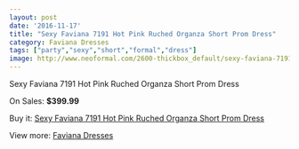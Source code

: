 ```yaml
---
layout: post
date: '2016-11-17'
title: "Sexy Faviana 7191 Hot Pink Ruched Organza Short Prom Dress"
category: Faviana Dresses
tags: ["party","sexy","short","formal","dress"]
image: http://www.neoformal.com/2600-thickbox_default/sexy-faviana-7191-hot-pink-ruched-organza-short-prom-dress.jpg
---
```

Sexy Faviana 7191 Hot Pink Ruched Organza Short Prom Dress

On Sales: **$399.99**
<a href="https://www.neoformal.com/en/faviana-dresses/978-sexy-faviana-7191-hot-pink-ruched-organza-short-prom-dress.html"><amp-img layout="responsive" width="600" height="600" src="//www.neoformal.com/2600-thickbox_default/sexy-faviana-7191-hot-pink-ruched-organza-short-prom-dress.jpg" alt="Sexy Faviana 7191 Hot Pink Ruched Organza Short Prom Dress 0" /></a>
<a href="https://www.neoformal.com/en/faviana-dresses/978-sexy-faviana-7191-hot-pink-ruched-organza-short-prom-dress.html"><amp-img layout="responsive" width="600" height="600" src="//www.neoformal.com/2601-thickbox_default/sexy-faviana-7191-hot-pink-ruched-organza-short-prom-dress.jpg" alt="Sexy Faviana 7191 Hot Pink Ruched Organza Short Prom Dress 1" /></a>

Buy it: [Sexy Faviana 7191 Hot Pink Ruched Organza Short Prom Dress](https://www.neoformal.com/en/faviana-dresses/978-sexy-faviana-7191-hot-pink-ruched-organza-short-prom-dress.html "Sexy Faviana 7191 Hot Pink Ruched Organza Short Prom Dress")

View more: [Faviana Dresses](https://www.neoformal.com/en/10-faviana-dresses "Faviana Dresses")